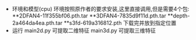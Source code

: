 * 环境和模型(cpu)
环境按照原作者的要求安装,这里直接调用,但是需要4个包:
**2DFAN4-11f355bf06.pth.tar
**3DFAN4-7835d9f11d.pth.tar
**depth-2a464da4ea.pth.tar
**s3fd-619a316812.pth
下载完并放到指定位置
* 运行
main2d.py 可提取二维特征
main3d.py 可提取三维特征
